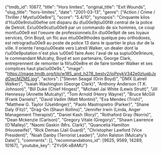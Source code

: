 {"tmdb_id": 10877, "title": "Hors limites", "original_title": "Exit Wounds", "slug_title": "hors-limites", "date": "2001-03-13", "genre": ["Action / Crime / Thriller / Myst\u00e8re"], "score": "5.4/10", "synopsis": "Cinquante kilos d'h\u00e9ro\u00efne ont disparu du d\u00e9p\u00f4t central de la police de Detroit. Ex\u00e9cut\u00e9 par un commando de six hommes, ce coup mont\u00e9 est l'oeuvre de professionnels.En d\u00e9pit de ses loyaux services, Orin Boyd, un flic aux m\u00e9thodes quelque peu orthodoxes, est retrograd\u00e9 au poste de police 13 dans le quartier le plus dur de la ville. Il oriente l'enqu\u00eate vers Latrell Walker, un dealer dont la r\u00e9putation n'est plus \u00e0 faire.Avec l'aval de sa sup\u00e9rieure, le commandant Mulcahy, Boyd et son partenaire, George Clark, entreprennent de remonter la fili\u00e8re et de faire tomber Walker et ses complices haut plac\u00e9s.", "image": "https://image.tmdb.org/t/p/w185_and_h278_bestv2/ioPpykV342e0zIuqbJxdOwcMZMS.jpg", "actors": ["Steven Seagal (Orin Boyd)", "DMX (Latrell Walker)", "Isaiah Washington (George Clark)", "Anthony Anderson (T.K. Johnson)", "Bill Duke (Chief Hinges)", "Michael Jai White (Lewis Strutt)", "Jill Hennessy (Annette Mulcahy)", "Tom Arnold (Henry Wayne)", "Bruce McGill (Frank Daniels)", "David Vadim (Matt Montini)", "Eva Mendes (Trish)", "Matthew G. Taylor (Useldinger)", "Paolo Mastropietro (Parker)", "Shane Daly (Fitz)", "Drag-On (Shaun Rollins)", "Jennifer Irwin (Linda, Anger Management Therapist)", "Daniel Kash (Rory)", "Rothaford Gray (Norris)", "Dean Mckenzie (Carlson)", "Gregory Vitale (Gregory)", "Shawn Lawrence (O'Malley)", "Naomi Gaskin (Mrs. Clark)", "Quancetia Hamilton (Housewife)", "Rick Demas (Jail Guard)", "Christopher Lawford (Vice President)", "Noah Danby (Terrorist Leader)", "John Ralston (Mulcahy's Date)"], "comments": [], "recommandations_id": [9625, 9569, 14289, 10167], "youtube_key": "ZYvSK-xBAMU"}